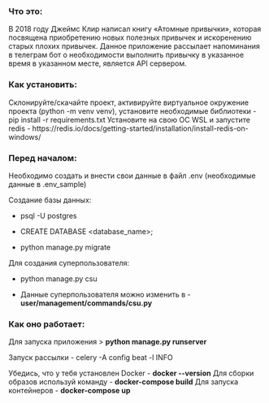 <h3><b>Что это:</b></h2>

В 2018 году Джеймс Клир написал книгу «Атомные привычки», которая посвящена приобретению новых полезных привычек и 
искоренению старых плохих привычек. Данное приложение рассылает напоминания в телеграм бот о необходимости выполнить 
привычку в указанное время в указанном месте, является API сервером. 

<h3><b>Как установить:</b></h2>
Склонируйте/скачайте проект, активируйте виртуальное окружение проекта (python -m venv venv), установите необходимые библиотеки - pip install -r requirements.txt 
Установите на свою ОС WSL и запустите redis - https://redis.io/docs/getting-started/installation/install-redis-on-windows/ 

<h3><b>Перед началом:</b></h2>

Необходимо создать и внести свои данные в файл .env (необходимые данные в .env_sample)

Создание базы данных:
- psql -U postgres

- CREATE DATABASE <database_name>;

- python manage.py migrate

Для создания суперпользователя:
- python manage.py csu

- Данные суперпользователя можно изменить в - <b>user/management/commands/csu.py</b>

<h3><b>Как оно работает:</b></h2>

Для запуска приложения > <b>python manage.py runserver</b>

Запуск рассылки - celery -A config beat -l INFO 

Убедись, что у тебя установлен Docker - <b>docker --version</b>
Для сборки образов используй команду - <b>docker-compose build</b>
Для запуска контейнеров - <b>docker-compose up</b>


